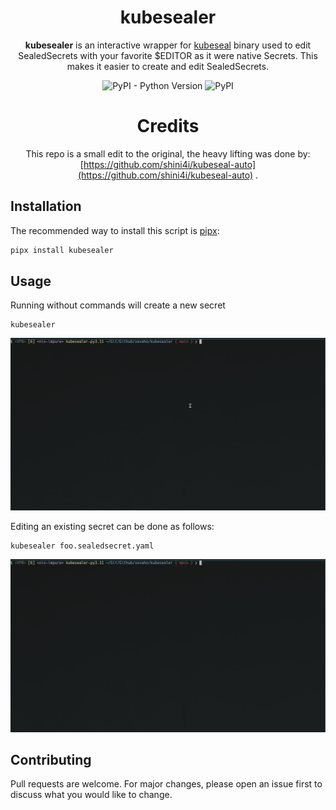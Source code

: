 <div align="center">

# kubesealer

<b>kubesealer</b> is an interactive wrapper for [kubeseal](https://github.com/bitnami-labs/sealed-secrets) binary used to edit SealedSecrets with your favorite $EDITOR as it were native Secrets. This makes it easier to create and edit SealedSecrets.


![PyPI - Python Version](https://img.shields.io/pypi/pyversions/kubesealer?style=plastic)
![PyPI](https://img.shields.io/pypi/v/kubesealer?style=plastic)

# Credits

This repo is a small edit to the original, the heavy lifting was done by: [https://github.com/shini4i/kubeseal-auto](https://github.com/shini4i/kubeseal-auto) .


</div>

## Installation

The recommended way to install this script is [pipx](https://github.com/pypa/pipx):

```bash
pipx install kubesealer
```

## Usage

Running without commands will create a new secret

```
kubesealer
```

<img src=".github/assets/kubesealer.gif" alt="Showcase" style="max-width: 100%;" width="620">

Editing an existing secret can be done as follows:

```
kubesealer foo.sealedsecret.yaml
```

<img src=".github/assets/kubesealer_edit.gif" alt="Showcase" style="max-width: 100%;" width="620">

## Contributing

Pull requests are welcome. For major changes, please open an issue first to discuss what you would like to change.
